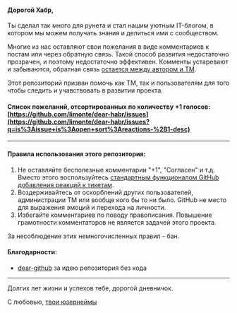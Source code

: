 #### Дорогой Хабр,

Ты сделал так много для рунета и стал нашим уютным IT-блогом, в котором мы можем получать знания и делиться ими с сообществом.

Многие из нас оставляют свои пожелания в виде комментариев к постам или через обратную связь.
Такой способ развития недостаточно прозрачен, и поэтому недостаточно эффективен.
Комменты устаревают и забываются, обратная связь [остается между автором и ТМ](https://habrahabr.ru/company/tm/blog/317490/#comment_9962096).

Этот репозиторий призван помочь как ТМ, так и пользователям для того чтобы следить и учавствовать в развитии проекта.

#### Cписок пожеланий, отсортированных по количеству +1 голосов: [https://github.com/limonte/dear-habr/issues](https://github.com/limonte/dear-habr/issues?q=is%3Aissue+is%3Aopen+sort%3Areactions-%2B1-desc)

---

#### Правила использования этого репозитория:

1. Не оставляйте бесполезные комментарии "+1", "Согласен" и т.д. Вместо этого воспользуйтесь [стандартным функционалом GitHub добавления реакций к тикетам](https://github.com/blog/2119-add-reactions-to-pull-requests-issues-and-comments).
2. Воздерживайтесь от оскорблений других пользователей, администрации ТМ или вообще кого бы то ни было. GitHub не место для выражения эмоций и перехода на личности.
3. Избегайте комментариев по поводу правописания. Повышение грамотности комментаторов не является задачей этого проекта.  

За несоблюдение этих немногочисленных правил - бан.

#### Благодарности:

- [dear-github](https://github.com/dear-github) за идею репозитория без кода

---

Долгих лет жизни и успехов тебе, дорогой дневничок.

С любовью, [твои юзернеймы](https://habrahabr.ru/users/)
